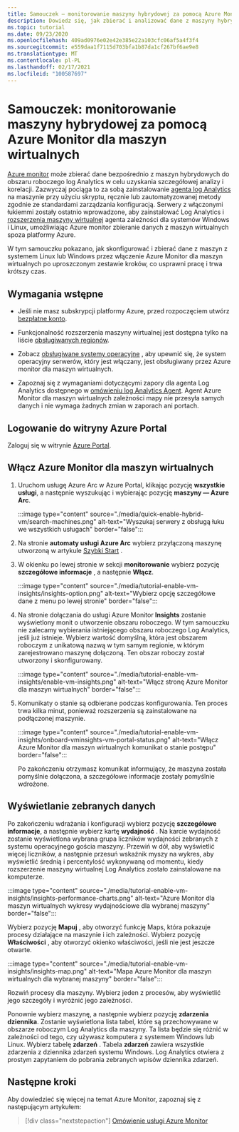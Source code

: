 ```yaml
---
title: Samouczek — monitorowanie maszyny hybrydowej za pomocą Azure Monitor dla maszyn wirtualnych
description: Dowiedz się, jak zbierać i analizować dane z maszyny hybrydowej w Azure Monitor.
ms.topic: tutorial
ms.date: 09/23/2020
ms.openlocfilehash: 409ad0976e02e42e385e22a103cfc06af5a4f3f4
ms.sourcegitcommit: e559daa1f7115d703bfa1b87da1cf267bf6ae9e8
ms.translationtype: MT
ms.contentlocale: pl-PL
ms.lasthandoff: 02/17/2021
ms.locfileid: "100587697"
---
```

# <a name="tutorial-monitor-a-hybrid-machine-with-azure-monitor-for-vms"></a>Samouczek: monitorowanie maszyny hybrydowej za pomocą Azure Monitor dla maszyn wirtualnych

[Azure monitor](../overview.md) może zbierać dane bezpośrednio z maszyn hybrydowych do obszaru roboczego log Analytics w celu uzyskania szczegółowej analizy i korelacji. Zazwyczaj pociąga to za sobą zainstalowanie [agenta log Analytics](../../../azure-monitor/agents/agents-overview.md#log-analytics-agent) na maszynie przy użyciu skryptu, ręcznie lub zautomatyzowanej metody zgodnie ze standardami zarządzania konfiguracją. Serwery z włączonymi łukiemmi zostały ostatnio wprowadzone, aby zainstalować Log Analytics i [rozszerzenia maszyny wirtualnej](../manage-vm-extensions.md) agenta zależności dla systemów Windows i Linux, umożliwiając Azure monitor zbieranie danych z maszyn wirtualnych spoza platformy Azure.

W tym samouczku pokazano, jak skonfigurować i zbierać dane z maszyn z systemem Linux lub Windows przez włączenie Azure Monitor dla maszyn wirtualnych po uproszczonym zestawie kroków, co usprawni pracę i trwa krótszy czas.  

## <a name="prerequisites"></a>Wymagania wstępne

* Jeśli nie masz subskrypcji platformy Azure, przed rozpoczęciem utwórz [bezpłatne konto](https://azure.microsoft.com/free/?WT.mc_id=A261C142F).

* Funkcjonalność rozszerzenia maszyny wirtualnej jest dostępna tylko na liście [obsługiwanych regionów](../overview.md#supported-regions).

* Zobacz [obsługiwane systemy operacyjne](../../../azure-monitor/vm/vminsights-enable-overview.md#supported-operating-systems) , aby upewnić się, że system operacyjny serwerów, który jest włączany, jest obsługiwany przez Azure monitor dla maszyn wirtualnych.

* Zapoznaj się z wymaganiami dotyczącymi zapory dla agenta Log Analytics dostępnego w [omówieniu log Analytics Agent](../../../azure-monitor/agents/log-analytics-agent.md#network-requirements). Agent Azure Monitor dla maszyn wirtualnych zależności mapy nie przesyła samych danych i nie wymaga żadnych zmian w zaporach ani portach.

## <a name="sign-in-to-azure-portal"></a>Logowanie do witryny Azure Portal

Zaloguj się w witrynie [Azure Portal](https://portal.azure.com).

## <a name="enable-azure-monitor-for-vms"></a>Włącz Azure Monitor dla maszyn wirtualnych

1. Uruchom usługę Azure Arc w Azure Portal, klikając pozycję **wszystkie usługi**, a następnie wyszukując i wybierając pozycję **maszyny — Azure Arc**.

    :::image type="content" source="./media/quick-enable-hybrid-vm/search-machines.png" alt-text="Wyszukaj serwery z obsługą łuku we wszystkich usługach" border="false":::

1. Na stronie **automaty usługi Azure Arc** wybierz przyłączoną maszynę utworzoną w artykule [Szybki Start](quick-enable-hybrid-vm.md) .

1. W okienku po lewej stronie w sekcji **monitorowanie** wybierz pozycję **szczegółowe informacje** , a następnie **Włącz**.

    :::image type="content" source="./media/tutorial-enable-vm-insights/insights-option.png" alt-text="Wybierz opcję szczegółowe dane z menu po lewej stronie" border="false":::

1. Na stronie dołączania do usługi Azure Monitor **Insights** zostanie wyświetlony monit o utworzenie obszaru roboczego. W tym samouczku nie zalecamy wybierania istniejącego obszaru roboczego Log Analytics, jeśli już istnieje. Wybierz wartość domyślną, która jest obszarem roboczym z unikatową nazwą w tym samym regionie, w którym zarejestrowano maszynę dołączoną. Ten obszar roboczy został utworzony i skonfigurowany.

    :::image type="content" source="./media/tutorial-enable-vm-insights/enable-vm-insights.png" alt-text="Włącz stronę Azure Monitor dla maszyn wirtualnych" border="false":::

1. Komunikaty o stanie są odbierane podczas konfigurowania. Ten proces trwa kilka minut, ponieważ rozszerzenia są zainstalowane na podłączonej maszynie.

    :::image type="content" source="./media/tutorial-enable-vm-insights/onboard-vminsights-vm-portal-status.png" alt-text="Włącz Azure Monitor dla maszyn wirtualnych komunikat o stanie postępu" border="false":::

    Po zakończeniu otrzymasz komunikat informujący, że maszyna została pomyślnie dołączona, a szczegółowe informacje zostały pomyślnie wdrożone.

## <a name="view-data-collected"></a>Wyświetlanie zebranych danych

Po zakończeniu wdrażania i konfiguracji wybierz pozycję **szczegółowe informacje**, a następnie wybierz kartę **wydajność** . Na karcie wydajność zostanie wyświetlona wybrana grupa liczników wydajności zebranych z systemu operacyjnego gościa maszyny. Przewiń w dół, aby wyświetlić więcej liczników, a następnie przesuń wskaźnik myszy na wykres, aby wyświetlić średnią i percentylość wykonywaną od momentu, kiedy rozszerzenie maszyny wirtualnej Log Analytics zostało zainstalowane na komputerze.

:::image type="content" source="./media/tutorial-enable-vm-insights/insights-performance-charts.png" alt-text="Azure Monitor dla maszyn wirtualnych wykresy wydajnościowe dla wybranej maszyny" border="false":::

Wybierz pozycję **Mapuj** , aby otworzyć funkcję Maps, która pokazuje procesy działające na maszynie i ich zależności. Wybierz pozycję **Właściwości** , aby otworzyć okienko właściwości, jeśli nie jest jeszcze otwarte.

:::image type="content" source="./media/tutorial-enable-vm-insights/insights-map.png" alt-text="Mapa Azure Monitor dla maszyn wirtualnych dla wybranej maszyny" border="false":::

Rozwiń procesy dla maszyny. Wybierz jeden z procesów, aby wyświetlić jego szczegóły i wyróżnić jego zależności.

Ponownie wybierz maszynę, a następnie wybierz pozycję **zdarzenia dziennika**. Zostanie wyświetlona lista tabel, które są przechowywane w obszarze roboczym Log Analytics dla maszyny. Ta lista będzie się różnić w zależności od tego, czy używasz komputera z systemem Windows lub Linux. Wybierz tabelę **zdarzeń** . Tabela **zdarzeń** zawiera wszystkie zdarzenia z dziennika zdarzeń systemu Windows. Log Analytics otwiera z prostym zapytaniem do pobrania zebranych wpisów dziennika zdarzeń.

## <a name="next-steps"></a>Następne kroki

Aby dowiedzieć się więcej na temat Azure Monitor, zapoznaj się z następującym artykułem:

> [!div class="nextstepaction"]
> [Omówienie usługi Azure Monitor](../../../azure-monitor/overview.md)